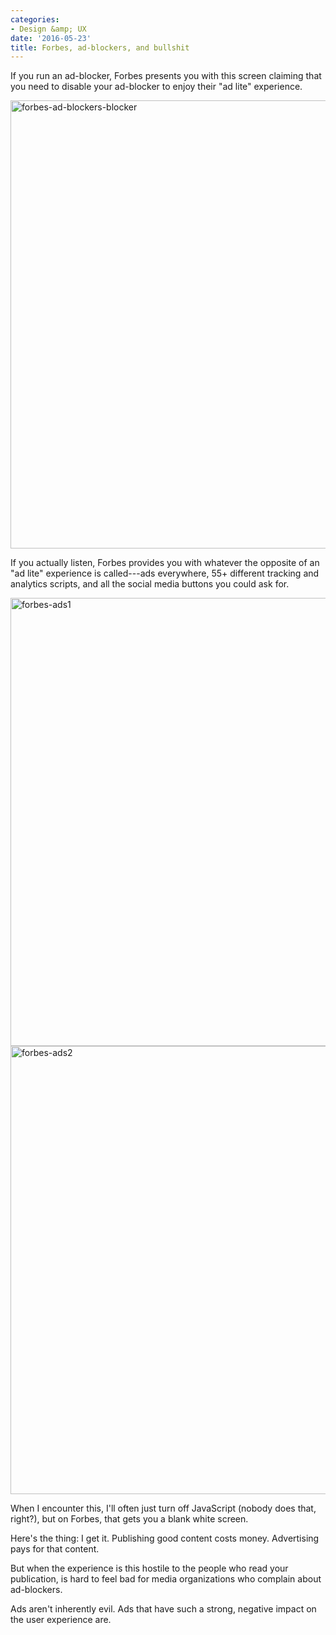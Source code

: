```yaml
---
categories:
- Design &amp; UX
date: '2016-05-23'
title: Forbes, ad-blockers, and bullshit
---
```


If you run an ad-blocker, Forbes presents you with this screen claiming that you need to disable your ad-blocker to enjoy their "ad lite" experience.

<img src="https://gomakethings.com/wp-content/uploads/2016/05/forbes-ad-blockers-blocker.jpg" alt="forbes-ad-blockers-blocker" width="1200" height="717" class="aligncenter size-full wp-image-7239" />

If you actually listen, Forbes provides you with whatever the opposite of an "ad lite" experience is called---ads everywhere, 55+ different tracking and analytics scripts, and all the social media buttons you could ask for.

<img src="https://gomakethings.com/wp-content/uploads/2016/05/forbes-ads1.jpg" alt="forbes-ads1" width="1200" height="717" class="aligncenter size-full wp-image-7240" />

<img src="https://gomakethings.com/wp-content/uploads/2016/05/forbes-ads2.jpg" alt="forbes-ads2" width="1200" height="717" class="aligncenter size-full wp-image-7241" />

When I encounter this, I'll often just turn off JavaScript (nobody does that, right?), but on Forbes, that gets you a blank white screen.

Here's the thing: I get it. Publishing good content costs money. Advertising pays for that content.

But when the experience is this hostile to the people who read your publication, is hard to feel bad for media organizations who complain about ad-blockers.

Ads aren't inherently evil. Ads that have such a strong, negative impact on the user experience are.